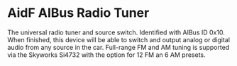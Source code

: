 # AidF AIBus Radio Tuner
The universal radio tuner and source switch. Identified with AIBus ID 0x10. When finished, this device will be able to switch and output analog or digital audio from any source in the car. Full-range FM and AM tuning is supported via the Skyworks Si4732 with the option for 12 FM an 6 AM presets.